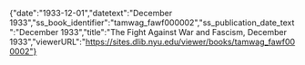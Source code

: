{"date":"1933-12-01","datetext":"December 1933","ss_book_identifier":"tamwag_fawf000002","ss_publication_date_text":"December 1933","title":"The Fight Against War and Fascism, December 1933","viewerURL":"https://sites.dlib.nyu.edu/viewer/books/tamwag_fawf000002"}